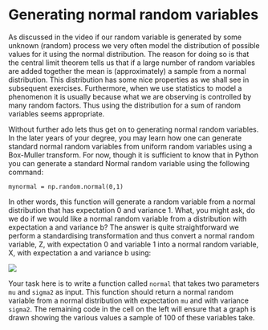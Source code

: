 # Generating normal random variables

As discussed in the video if our random variable is generated by some unknown (random) process we very often model the distribution of possible values for it using the normal distribution.  The reason for doing so is that the central limit theorem tells us that if a large number of random variables are added together the mean is (approximately) a sample from a normal distribution.  This distribution has some nice properties as we shall see in subsequent exercises.  Furthermore, when we use statistics to model a phenomenon it is usually because what we are observing is controlled by many random factors.  Thus using the distribution for a sum of random variables seems appropriate. 

Without further ado lets thus get on to generating normal random variables.  In the later years of your degree, you may learn how one can generate standard normal random variables from uniform random variables using a Box-Muller transform.  For now, though it is sufficient to know that in Python you can generate a standard Normal random variable using the following command:

````
mynormal = np.random.normal(0,1)
````

In other words, this function will generate a random variable from a normal distribution that has expectation 0 and variance 1.  What, you might ask, do we do if we would like a normal random variable from a distribution with expectation a and variance b?  The answer is quite straightforward we perform a standardising transformation and thus convert a normal random variable, Z, with expectation 0 and variable 1 into a normal random variable, X, with expectation a and variance b using:

![](https://render.githubusercontent.com/render/math?math=X=\sqrt{b}Z+a)

Your task here is  to write a function called `normal` that takes two parameters `mu` and `sigma2` as input.  This function should return a normal random variable from a normal distribution with expectation `mu` and with variance `sigma2`.  The remaining code in the cell on the left will ensure that a graph is drawn showing the various values a sample of 100 of these variables take.
